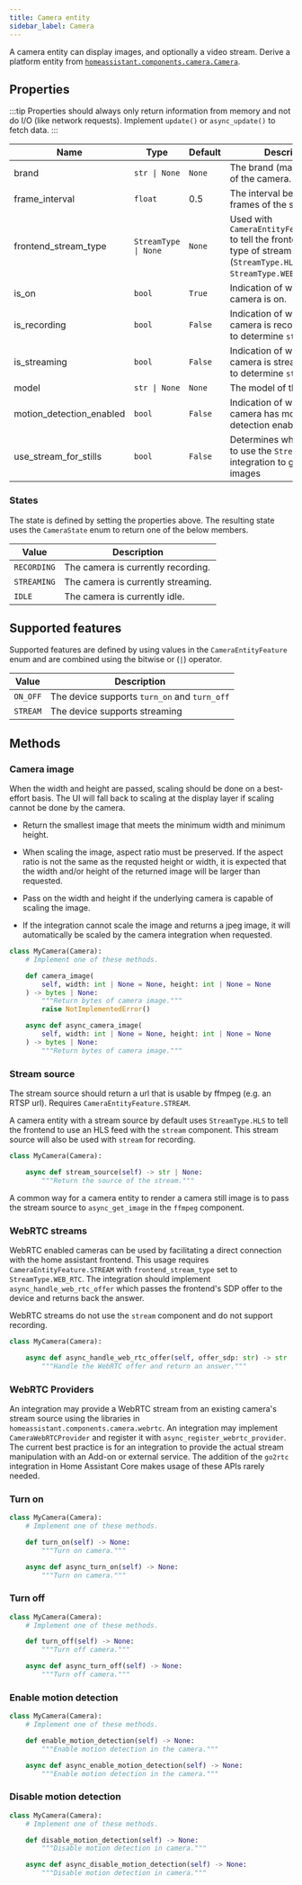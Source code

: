 ```yaml
---
title: Camera entity
sidebar_label: Camera
---
```


A camera entity can display images, and optionally a video stream. Derive a platform entity from [`homeassistant.components.camera.Camera`](https://github.com/home-assistant/core/blob/dev/homeassistant/components/camera/__init__.py).

## Properties

:::tip
Properties should always only return information from memory and not do I/O (like network requests). Implement `update()` or `async_update()` to fetch data.
:::

| Name                     | Type                                | Default | Description                                                                                         |
| ------------------------ | ------------------------------------| ------- | --------------------------------------------------------------------------------------------------- |
| brand                    | <code>str &#124; None</code>        | `None`  | The brand (manufacturer) of the camera.                                                             |
| frame_interval           | `float`                             | 0.5     | The interval between frames of the stream.                                                          |
| frontend_stream_type     | <code>StreamType &#124; None</code> | `None`  | Used with `CameraEntityFeature.STREAM` to tell the frontend which type of stream to use (`StreamType.HLS` or `StreamType.WEB_RTC`) |
| is_on                    | `bool`                              | `True`  | Indication of whether the camera is on.                                                             |
| is_recording             | `bool`                              | `False` | Indication of whether the camera is recording. Used to determine `state`.                           |
| is_streaming             | `bool`                              | `False` | Indication of whether the camera is streaming. Used to determine `state`.                           |
| model                    | <code>str &#124; None</code>        | `None`  | The model of the camera.                                                                            |
| motion_detection_enabled | `bool`                              | `False` | Indication of whether the camera has motion detection enabled.                                      |
| use_stream_for_stills    | `bool`                              | `False` | Determines whether or not to use the `Stream` integration to generate still images                  |

### States

The state is defined by setting the properties above. The resulting state uses the `CameraState` enum to return one of the below members.

| Value       | Description                             |
|-------------|-----------------------------------------|
| `RECORDING` | The camera is currently recording.      |
| `STREAMING` | The camera is currently streaming.      |
| `IDLE`      | The camera is currently idle.           |


## Supported features

Supported features are defined by using values in the `CameraEntityFeature` enum
and are combined using the bitwise or (`|`) operator.

| Value    | Description                                  |
| -------- | -------------------------------------------- |
| `ON_OFF` | The device supports `turn_on` and `turn_off` |
| `STREAM` | The device supports streaming                |

## Methods

### Camera image

When the width and height are passed, scaling should be done on a best-effort basis. The UI will fall back to scaling at the display layer if scaling cannot be done by the camera.

- Return the smallest image that meets the minimum width and minimum height.

- When scaling the image, aspect ratio must be preserved. If the aspect ratio is not the same as the requsted height or width, it is expected that the width and/or height of the returned image will be larger than requested.

- Pass on the width and height if the underlying camera is capable of scaling the image.

- If the integration cannot scale the image and returns a jpeg image, it will automatically be scaled by the camera integration when requested.

```python
class MyCamera(Camera):
    # Implement one of these methods.

    def camera_image(
        self, width: int | None = None, height: int | None = None
    ) -> bytes | None:
        """Return bytes of camera image."""
        raise NotImplementedError()

    async def async_camera_image(
        self, width: int | None = None, height: int | None = None
    ) -> bytes | None:
        """Return bytes of camera image."""

```

### Stream source

The stream source should return a url that is usable by ffmpeg (e.g. an RTSP url). Requires `CameraEntityFeature.STREAM`.

A camera entity with a stream source by default uses `StreamType.HLS` to tell the frontend to use an HLS feed with the `stream` component. This stream source will also be used with `stream` for recording.

```python
class MyCamera(Camera):

    async def stream_source(self) -> str | None:
        """Return the source of the stream."""

```

A common way for a camera entity to render a camera still image is to pass the stream source to `async_get_image` in the `ffmpeg` component.

### WebRTC streams

WebRTC enabled cameras can be used by facilitating a direct connection with the home assistant frontend. This usage requires `CameraEntityFeature.STREAM` with `frontend_stream_type` set to `StreamType.WEB_RTC`. The integration should implement `async_handle_web_rtc_offer` which passes the frontend's SDP offer to the device and returns back the answer.

WebRTC streams do not use the `stream` component and do not support recording.

```python
class MyCamera(Camera):

    async def async_handle_web_rtc_offer(self, offer_sdp: str) -> str | None:
        """Handle the WebRTC offer and return an answer."""
```

### WebRTC Providers

An integration may provide a WebRTC stream from an existing camera's stream source using the libraries in `homeassistant.components.camera.webrtc`. An
integration may implement `CameraWebRTCProvider` and register it with `async_register_webrtc_provider`. The current best practice is for an integration to provide the actual stream manipulation with an Add-on or external service. The addition of the `go2rtc` integration in Home Assistant Core makes usage of these APIs rarely needed.

### Turn on

```python
class MyCamera(Camera):
    # Implement one of these methods.

    def turn_on(self) -> None:
        """Turn on camera."""

    async def async_turn_on(self) -> None:
        """Turn on camera."""
```

### Turn off

```python
class MyCamera(Camera):
    # Implement one of these methods.

    def turn_off(self) -> None:
        """Turn off camera."""

    async def async_turn_off(self) -> None:
        """Turn off camera."""
```

### Enable motion detection

```python
class MyCamera(Camera):
    # Implement one of these methods.

    def enable_motion_detection(self) -> None:
        """Enable motion detection in the camera."""

    async def async_enable_motion_detection(self) -> None:
        """Enable motion detection in the camera."""
```

### Disable motion detection

```python
class MyCamera(Camera):
    # Implement one of these methods.

    def disable_motion_detection(self) -> None:
        """Disable motion detection in camera."""

    async def async_disable_motion_detection(self) -> None:
        """Disable motion detection in camera."""
```

